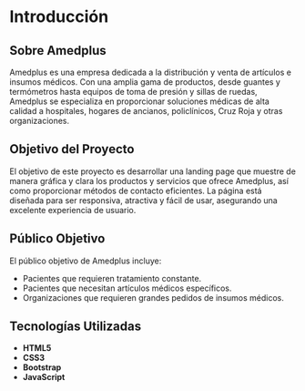 # Introducción

## Sobre Amedplus

Amedplus es una empresa dedicada a la distribución y venta de artículos e insumos médicos. Con una amplia gama de productos, desde guantes y termómetros hasta equipos de toma de presión y sillas de ruedas, Amedplus se especializa en proporcionar soluciones médicas de alta calidad a hospitales, hogares de ancianos, policlínicos, Cruz Roja y otras organizaciones.

## Objetivo del Proyecto

El objetivo de este proyecto es desarrollar una landing page que muestre de manera gráfica y clara los productos y servicios que ofrece Amedplus, así como proporcionar métodos de contacto eficientes. La página está diseñada para ser responsiva, atractiva y fácil de usar, asegurando una excelente experiencia de usuario.

## Público Objetivo

El público objetivo de Amedplus incluye:
- Pacientes que requieren tratamiento constante.
- Pacientes que necesitan artículos médicos específicos.
- Organizaciones que requieren grandes pedidos de insumos médicos.

## Tecnologías Utilizadas

- **HTML5**
- **CSS3**
- **Bootstrap**
- **JavaScript**

